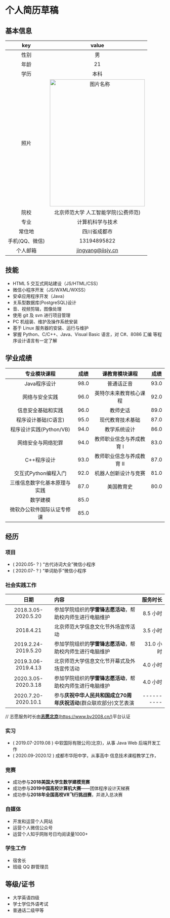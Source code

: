 
# 个人简历草稿

## 基本信息

|key|value|
|:-:|:---:|
|性别|男|
|年龄|21|
|学历|本科|
|照片|<img src="https://cdn.jsdelivr.net/gh/realJingYang/realJingYang.github.io@main/me.png" width = "300" height = "400" alt="图片名称" align=center />|
|院校|北京师范大学 人工智能学院(公费师范)|
|专业|计算机科学与技术|
|常住地|四川省成都市|
|手机(QQ、微信)|13194895822|
|个人邮箱|jingyang@iisjy.cn|

<div STYLE="page-break-after: always;"></div>

## 技能

- HTML 5 交互式网站建设（JS/HTML/CSS）
- 微信小程序开发（JS/WXML/WXSS）
- 安卓应用程序开发（Java）
- 关系型数据库(PostgreSQL)设计
- 音、视频剪辑，图像处理
- 使用 git 及 svn 进行项目管理
- PC 机组装、维护及操作系统安装
- 基于 Linux 服务器的安装、运行与维护 
- 掌握 Python、C/C++、Java、Visual Basic 语言，对 C#、8086 汇编 等程序设计语言有一定了解

## 学业成绩

|专业模块课程|成绩|课教育模块课程|成绩|
|:-:|:-:|:-:|:-:|
|Java程序设计|98.0|普通话正音|93.0|
|网络与安全实践|96.0|英特尔未来教育核心课程|92.0|
|信息安全基础和实践|96.0|教师史话|89.0|
|程序设计基础(C语言)|95.0|现代教育技术基础|87.0|
|程序设计实践(Python/VB)|94.0|教学系统设计|86.0|
|网络安全与网络犯罪|94.0|教师职业信念与养成教育 Ⅰ|83.0|
|C++程序设计|93.0|教师职业信念与养成教育 Ⅱ|87.0|
|交互式Python编程入门|92.0|机器人创新设计与竞赛|81.0|
|三维信息数字化基本原理与实践|87.0|美国教育史|80.0|
|数学建模|85.0|
|微软办公软件国际认证专修课|85.0|

<div STYLE="page-break-after: always;"></div>

## 经历

### 项目

- ( 2020.05- ? ) “古代诗词大全”微信小程序
- ( 2020.07- ? ) “单词助手”微信小程序

### 社会实践工作

|日期|内容|服务时长|
|:-:|:--|------:|
|2018.3.05-2020.5.20|参加学院组织的**学雷锋志愿活动**，帮助校内师生进行电脑维护|8.5 小时|
|2018.4.21|北京师范大学信息文化节外场宣传活动|3.5 小时|
|2019.2.24-2019.5.20|参加学院组织的**学雷锋志愿活动**，帮助校内师生进行电脑维护|31.0 小时|
|2019.3.06-2019.4.13|北京师范大学信息文化节开幕式及外场宣传活动|4.0 小时|
|2020.3.05-2020.3.18|参加学院组织的**学雷锋志愿活动**，帮助校内师生进行电脑维护|4.0 小时|
|2020.7.20-2020.10.1|参与**庆祝中华人民共和国成立70周年庆祝活动**(群众联欢部分)文艺表演|----------|

// 志愿服务时长由[**志愿北京**(https://www.bv2008.cn/)](https://www.bv2008.cn/)平台认证

### 实习

- ( 2019.07-2019.08 ) 中软国际有限公司(北京)，从事 Java Web 后端开发工作
- ( 2020.09-2020.12 ) 成都市华阳中学，从事高中 信息技术课程教学工作，

### 竞赛
- 成功参与**2018美国大学生数学建模竞赛**
- 成功参与**2019中国高校计算机大赛**——团体程序设计天梯赛
- 成功参与**2018年全国高校VR飞行挑战赛**，并进入总决赛

### 自媒体

- 开发和运营个人网站
- 运营个人微信公众号
- 运营个人知乎网账号日均阅读量1000+

### 学生工作
- 宿舍长
- 班级 QQ 群管理员

## 等级/证书
- 大学英语四级
- 学士学位外语考试
- 普通话二级甲等
